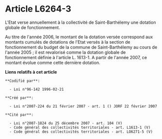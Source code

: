 # Article L6264-3

L'Etat verse annuellement à la collectivité de Saint-Barthélemy une dotation globale de fonctionnement. 

Au titre de l'année 2006, le montant de la dotation versée correspond aux montants cumulés de dotations de l'Etat versés à la
section de fonctionnement du budget de la commune de Saint-Barthélemy au cours de l'année 2005 ; il est revalorisé comme la
dotation globale de fonctionnement définie à l'article L. 1613-1. A partir de l'année 2007, ce montant évolue comme cette
dernière dotation.

**Liens relatifs à cet article**

	**Codifié par**:

	  - Loi n°96-142 1996-02-21

	**Créé par**:

	  - Loi n°2007-224 du 21 février 2007 - art. 1 () JORF 22 février 2007

	**Cité par**:

	  - Loi n°2007-1824 du 25 décembre 2007 - art. 104 (V)
	  - Code général des collectivités territoriales - art. L1613-1 (V)
	  - Code général des collectivités territoriales - art. LO6271-5 (V)
